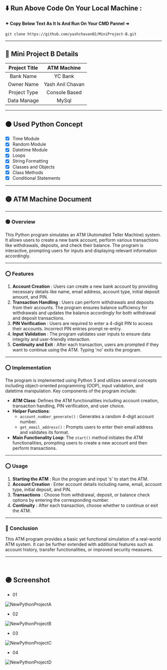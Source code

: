 ## ⬇️ **Run Above Code On Your Local Machine :** 
#### ✦ Copy Below Text As It Is And Run On Your CMD Pannel ➜

```
git clone https://github.com/yashchavan02/MiniProject-B.git
```
---

## 🔵 Mini Project B Details

|Project Title| ATM Machine       |
|:-----------:|:-----------------:|
|Bank Name    |YC Bank            |
|Owner Name   |Yash Anil Chavan   |
|Project Type |Console Based      |
|Data Manage  |MySql              |

---

## 🟤 Used Python Concept
- [x] Time Module
- [x] Random Module
- [x] Datetime Module
- [x] Loops
- [x] String Formatting
- [x] Classes and Objects
- [x] Class Methods
- [x] Conditional Statements

---

## 🟡 ATM Machine Document

---

### 🟢 Overview

This Python program simulates an ATM (Automated Teller Machine) system. It allows users to create a new bank account, perform various transactions like withdrawals, deposits, and check their balance. The program is interactive, prompting users for inputs and displaying relevant information accordingly.

---

### ⭕ Features

1. **Account Creation** : Users can create a new bank account by providing necessary details like name, email address, account type, initial deposit amount, and PIN.
2. **Transaction Handling** : Users can perform withdrawals and deposits from their accounts. The program ensures balance sufficiency for withdrawals and updates the balance accordingly for both withdrawal and deposit transactions.
3. **PIN Verification** : Users are required to enter a 4-digit PIN to access their accounts. Incorrect PIN entries prompt re-entry.
4. **Input Validation** : The program validates user inputs to ensure data integrity and user-friendly interaction.
5. **Continuity and Exit** : After each transaction, users are prompted if they want to continue using the ATM. Typing 'no' exits the program.

---

### ⭕ Implementation

The program is implemented using Python 3 and utilizes several concepts including object-oriented programming (OOP), input validation, and datetime manipulation. Key components of the program include:

- **ATM Class**: Defines the ATM functionalities including account creation, transaction handling, PIN verification, and user choice.
- **Helper Functions**: 
  - `account_number_generate()` : Generates a random 4-digit account number.
  - `get_email_address()` : Prompts users to enter their email address and validates its format.
- **Main Functionality Loop**: The `start()` method initiates the ATM functionalities, prompting users to create a new account and then perform transactions.

---

### ⭕ Usage

1. **Starting the ATM** : Run the program and input 's' to start the ATM.
2. **Account Creation** : Enter account details including name, email, account type, initial deposit, and PIN.
3. **Transactions** : Choose from withdrawal, deposit, or balance check options by entering the corresponding number.
4. **Continuity** : After each transaction, choose whether to continue or exit the ATM.


---
### 🔴 Conclusion

This ATM program provides a basic yet functional simulation of a real-world ATM system. It can be further extended with additional features such as account history, transfer functionalities, or improved security measures.

---
<br/>

## 🟣 Screenshot
- 01
  
![NewPythonProjectA](https://github.com/yashchavan02/MiniProject-B/assets/152779289/c3909d86-026c-4c9b-8af4-b53041d9151c)

- 02
 
![NewPythonProjectB](https://github.com/yashchavan02/MiniProject-B/assets/152779289/505a4174-2b6f-4626-a2ef-16070b65bbea)

- 03
  
![NewPythonProjectC](https://github.com/yashchavan02/MiniProject-B/assets/152779289/c6bb3abb-bf7d-434f-9fa4-a1aa970d6e8f)

- 04

![NewPythonProjectD](https://github.com/yashchavan02/MiniProject-B/assets/152779289/d87f765e-03b8-4b1e-bfc8-d1cda610d2fb)





